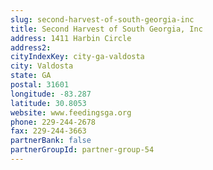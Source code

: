 ```yaml
---
slug: second-harvest-of-south-georgia-inc
title: Second Harvest of South Georgia, Inc
address: 1411 Harbin Circle
address2: 
cityIndexKey: city-ga-valdosta
city: Valdosta
state: GA
postal: 31601
longitude: -83.287
latitude: 30.8053
website: www.feedingsga.org
phone: 229-244-2678
fax: 229-244-3663
partnerBank: false
partnerGroupId: partner-group-54
---
```

